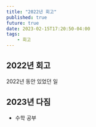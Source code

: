 ```yaml
---
title: "2022년 회고"
published: true
future: true
date: 2023-02-15T17:20:50-04:00
tags:
    - 회고
---
```


## 2022년 회고
2022년 동안 있었던 일

## 2023년 다짐
* 수학 공부
